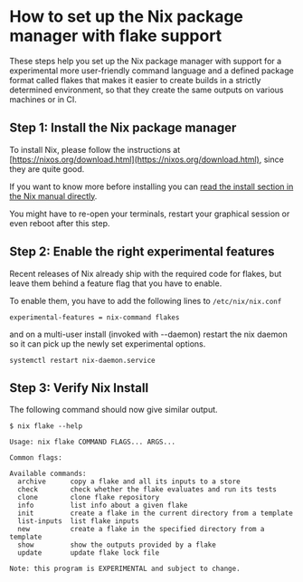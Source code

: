 How to set up the Nix package manager with flake support
===

These steps help you set up the Nix package manager with support for a experimental more user-friendly command language and a defined package format called flakes that makes it easier to create builds in a strictly determined environment, so that they create the same outputs on various machines or in CI.

## Step 1: Install the Nix package manager

To install Nix, please follow the instructions at [https://nixos.org/download.html](https://nixos.org/download.html), since they are quite good.

If you want to know more before installing you can [read the install section in the Nix manual directly](https://nixos.org/manual/nix/stable/#ch-installing-binary).

You might have to re-open your terminals, restart your graphical session or even reboot after this step.

## Step 2: Enable the right experimental features

Recent releases of Nix already ship with the required code for flakes, but leave them behind a feature flag that you have to enable.

To enable them, you have to add the following lines to `/etc/nix/nix.conf`

```
experimental-features = nix-command flakes
```

and on a multi-user install (invoked with --daemon) restart the nix daemon so it can pick up the newly set experimental options.
```
systemctl restart nix-daemon.service
```

## Step 3: Verify Nix Install

The following command should now give similar output.

```
$ nix flake --help
```

```
Usage: nix flake COMMAND FLAGS... ARGS...

Common flags:

Available commands:
  archive      copy a flake and all its inputs to a store
  check        check whether the flake evaluates and run its tests
  clone        clone flake repository
  info         list info about a given flake
  init         create a flake in the current directory from a template
  list-inputs  list flake inputs
  new          create a flake in the specified directory from a template
  show         show the outputs provided by a flake
  update       update flake lock file

Note: this program is EXPERIMENTAL and subject to change.
```

